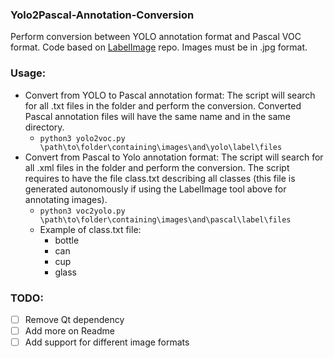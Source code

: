 ### Yolo2Pascal-Annotation-Conversion

Perform conversion between YOLO annotation format and Pascal VOC format. Code based on [LabelImage](https://github.com/tzutalin/labelImg) repo. Images must be in .jpg format.

### Usage:
- Convert from YOLO to Pascal annotation format: The script will search for all .txt files in the folder and perform the conversion. Converted Pascal annotation files will have the same name and in the same directory.
  - ```python3 yolo2voc.py \path\to\folder\containing\images\and\yolo\label\files```
- Convert from Pascal to Yolo annotation format: The script will search for all .xml files in the folder and perform the conversion. The script requires to have the file class.txt describing all classes (this file is generated autonomously if using the LabelImage tool above for annotating images).
  - ```python3 voc2yolo.py \path\to\folder\containing\images\and\pascal\label\files```
  - Example of class.txt file:
    - bottle
    - can
    - cup
    - glass

### TODO:
- [ ] Remove Qt dependency
- [ ] Add more on Readme
- [ ] Add support for different image formats
